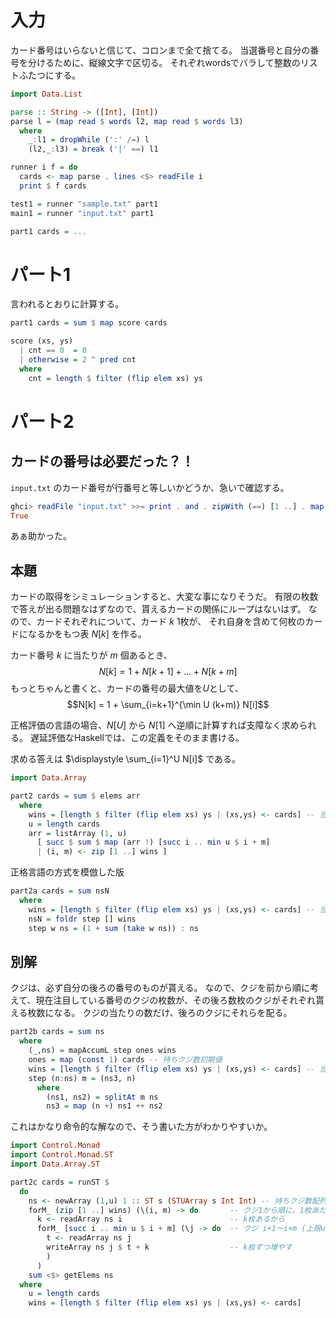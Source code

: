 # 入力

カード番号はいらないと信じて、コロンまで全て捨てる。
当選番号と自分の番号を分けるために、縦線文字で区切る。
それぞれwordsでバラして整数のリストふたつにする。

```haskell
import Data.List

parse :: String -> ([Int], [Int])
parse l = (map read $ words l2, map read $ words l3)
  where
    _:l1 = dropWhile (':' /=) l
    (l2,_:l3) = break ('|' ==) l1

runner i f = do
  cards <- map parse . lines <$> readFile i
  print $ f cards

test1 = runner "sample.txt" part1
main1 = runner "input.txt" part1

part1 cards = ...
```

# パート1

言われるとおりに計算する。

```haskell
part1 cards = sum $ map score cards

score (xs, ys)
  | cnt == 0  = 0
  | otherwise = 2 ^ pred cnt
  where
    cnt = length $ filter (flip elem xs) ys
```

# パート2

## カードの番号は必要だった？！

`input.txt` のカード番号が行番号と等しいかどうか、急いで確認する。

```haskell
ghci> readFile "input.txt" >>= print . and . zipWith (==) [1 ..] . map (read . take 3. drop 5) . lines
True
```

あぁ助かった。

## 本題

カードの取得をシミュレーションすると、大変な事になりそうだ。
有限の枚数で答えが出る問題なはずなので、貰えるカードの関係にループはないはず。
なので、カードそれぞれについて、カード $k$ 1枚が、
それ自身を含めて何枚のカードになるかをもつ表 $N[k]$ を作る。

カード番号 $k$ に当たりが $m$ 個あるとき、
$$N[k] = 1 + N[k+1] + \dots + N[k + m]$$
もっとちゃんと書くと、カードの番号の最大値を$U$として、
$$N[k] = 1 + \sum_{i=k+1}^{\min U (k+m)} N[i]$$

正格評価の言語の場合、$N[U]$ から $N[1]$ へ逆順に計算すれば支障なく求められる。
遅延評価なHaskellでは、この定義をそのまま書ける。

求める答えは $\displaystyle \sum_{i=1}^U N[i]$ である。

```haskell
import Data.Array

part2 cards = sum $ elems arr
  where
    wins = [length $ filter (flip elem xs) ys | (xs,ys) <- cards] -- 当たり数
    u = length cards
    arr = listArray (1, u)
      [ succ $ sum $ map (arr !) [succ i .. min u $ i + m]
      | (i, m) <- zip [1 ..] wins ]
```

正格言語の方式を模倣した版

```haskell
part2a cards = sum nsN
  where
    wins = [length $ filter (flip elem xs) ys | (xs,ys) <- cards] -- 当たり数
    nsN = foldr step [] wins
    step w ns = (1 + sum (take w ns)) : ns
```

## 別解

クジは、必ず自分の後ろの番号のものが貰える。
なので、クジを前から順に考えて、現在注目している番号のクジの枚数が、その後ろ数枚のクジがそれぞれ貰える枚数になる。
クジの当たりの数だけ、後ろのクジにそれらを配る。

```haskell
part2b cards = sum ns
  where
    (_,ns) = mapAccumL step ones wins
    ones = map (const 1) cards -- 持ちクジ数初期値
    wins = [length $ filter (flip elem xs) ys | (xs,ys) <- cards] -- 当たり数
    step (n:ns) m = (ns3, n)
      where
        (ns1, ns2) = splitAt m ns
        ns3 = map (n +) ns1 ++ ns2
```

これはかなり命令的な解なので、そう書いた方がわかりやすいか。

```haskell
import Control.Monad
import Control.Monad.ST
import Data.Array.ST

part2c cards = runST $
  do
    ns <- newArray (1,u) 1 :: ST s (STUArray s Int Int) -- 持ちクジ数配列、初期値1
    forM_ (zip [1 ..] wins) (\(i, m) -> do       -- クジ1から順に、1枚あたりの当たり数mのクジiが
      k <- readArray ns i                        -- k枚あるから
      forM_ [succ i .. min u $ i + m] (\j -> do  -- クジ i+1～i+m (上限u) を
        t <- readArray ns j
        writeArray ns j $ t + k                  -- k枚ずつ増やす
        )
      )
    sum <$> getElems ns
  where
    u = length cards
    wins = [length $ filter (flip elem xs) ys | (xs,ys) <- cards]
```
